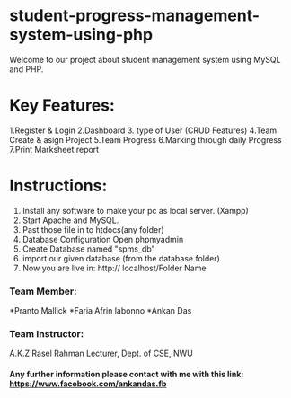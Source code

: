 # student-progress-management-system-using-php
Welcome to our project about student management system using MySQL and PHP.

# Key Features:
1.Register & Login
2.Dashboard
3. type of User (CRUD Features)
4.Team Create & asign Project
5.Team Progress
6.Marking through daily Progress
7.Print Marksheet report

# Instructions:
1. Install any software to make your pc as local server. (Xampp)
2. Start Apache and MySQL.
3. Past those file in to htdocs\(any folder)
4. Database Configuration Open phpmyadmin
5. Create Database named "spms_db"
6. import our given database (from the database folder)
7. Now you are live in: http:// localhost/Folder Name
### Team Member:
 *Pranto Mallick
 *Faria Afrin labonno
 *Ankan Das
### Team Instructor:

 A.K.Z Rasel Rahman
 Lecturer,
 Dept. of CSE, NWU

#### Any further information please contact with me with this link: https://www.facebook.com/ankandas.fb  
